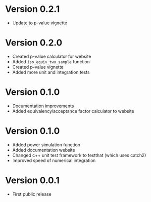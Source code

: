 # Version 0.2.1
- Update to p-value vignette

# Version 0.2.0
- Created p-value calculator for website
- Added `iso_equiv_two_sample` function
- Created p-value vignette
- Added more unit and integration tests

# Version 0.1.0
- Documentation improvements
- Added equivalency/acceptance factor calculator to website

# Version 0.1.0
- Added power simulation function
- Added documentation website
- Changed c++ unit test framework to testthat (which uses catch2)
- Improved speed of numerical integration

# Version 0.0.1
- First public release
